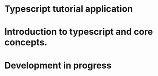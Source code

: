 # Typescript tutorial application

# Introduction to typescript and core concepts.

# Development in progress
